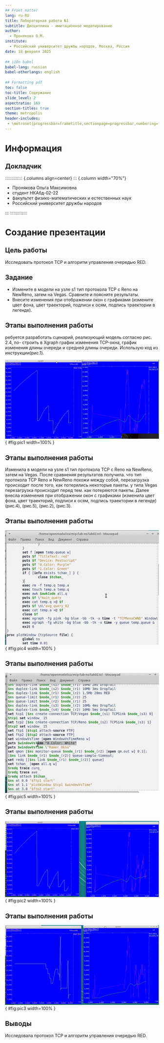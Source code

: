 ```yaml
---
## Front matter
lang: ru-RU
title: Лабораторная работа №1
subtitle: Дисциплина - имитационное моделирование
author:
  - Пронякова О.М.
institute:
  - Российский университет дружбы народов, Москва, Россия
date: 18 февраля 2025

## i18n babel
babel-lang: russian
babel-otherlangs: english

## Formatting pdf
toc: false
toc-title: Содержание
slide_level: 2
aspectratio: 169
section-titles: true
theme: metropolis
header-includes:
 - \metroset{progressbar=frametitle,sectionpage=progressbar,numbering=fraction}
---
```


# Информация

## Докладчик

:::::::::::::: {.columns align=center}
::: {.column width="70%"}

  * Пронякова Ольга Максимовна
  * студент НКАбд-02-22
  * факультет физико-математических и естественных наук
  * Российский университет дружбы народов

:::
::::::::::::::

# Создание презентации

## Цель работы

Исследовать протокол TCP и алгоритм управления очередью RED.

## Задание

- Измените в модели на узле s1 тип протокола TCP с Reno на NewReno, затем на Vegas. Сравните и поясните результаты.
- Внесите изменения при отображении окон с графиками (измените цвет фона, цвет траекторий, подписи к осям, подпись траектории в легенде).

## Этапы выполнения работы

ребуется разработать сценарий, реализующий модель согласно рис. 2.4, по-
строить в Xgraph график изменения TCP-окна, график изменения длины очереди
и средней длины очереди. Использую код из инструкции(рис.1).

![Результат выполнения программы с Reno](image/pic1.jpeg){ #fig:pic1 width=100% }

## Этапы выполнения работы

Изменила в модели на узле s1 тип протокола TCP с Reno на NewReno, затем на
Vegas. После сравнения результатов получила. что тип протокола TCP Reno и NewReno похожи между собой, перезагрузка происходит после того, как потерялись некоторые пакеты. у типа Vegas перезагрузка происходит перед тем. как потеряются пакеты. Далее внесла изменения при отображении окон с графиками (изменила цвет фона, цвет траекторий, подписи к осям, подпись траектории в легенде)(рис.4), (рис.5), (рис.2), (рис.3).

## Этапы выполнения работы

![изменение в коде](image/pic4.jpeg){ #fig:pic4 width=100% }

## Этапы выполнения работы

![Изменение в коде](image/pic5.jpeg){ #fig:pic5 width=100% }

## Этапы выполнения работы

![Результат выполнения программы с NewReno](image/pic2.jpeg){ #fig:pic2 width=100% }

## Этапы выполнения работы

![Результат выполнения программы с Vegas](image/pic3.jpeg){ #fig:pic3 width=100% }

## Выводы

Исследовала протокол TCP и алгоритм управления очередью RED.
